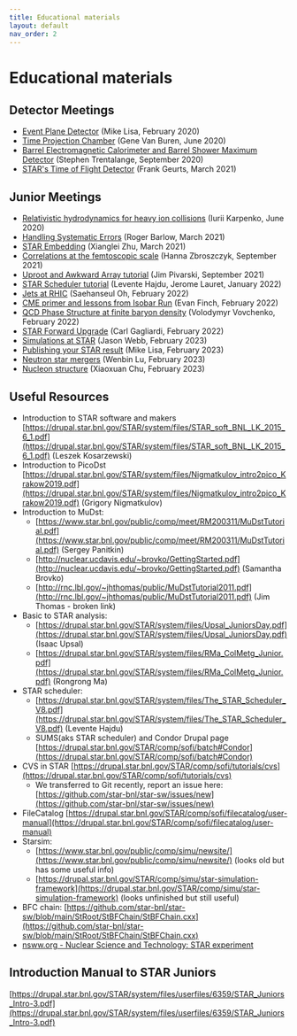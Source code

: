 ```yaml
---
title: Educational materials
layout: default
nav_order: 2
---
```



# Educational materials

## Detector Meetings

- [Event Plane Detector](https://drupal.star.bnl.gov/STAR/event/2020/02/20/star-juniors-detector-meeting-epd) (Mike Lisa, February 2020)
- [Time Projection Chamber](https://drupal.star.bnl.gov/STAR/event/2020/06/11/star-juniors-detector-meeting-tpc) (Gene Van Buren, June 2020)
- [Barrel Electromagnetic Calorimeter and Barrel Shower Maximum Detector](https://drupal.star.bnl.gov/STAR/meetings/star-collaboration-meeting-september-2020/juniors-day/star-barrel-calorimeter-and-shower-ma) (Stephen Trentalange, September 2020)
- [STAR's Time of Flight Detector](https://drupal.star.bnl.gov/STAR/meetings/star-collaboration-meeting-march-2021/juniors-day/stars-time-flight-detector) (Frank Geurts, March 2021)

## Junior Meetings

- [Relativistic hydrodynamics for heavy ion collisions](https://drupal.star.bnl.gov/STAR/event/2020/06/17/star-juniors-meeting-hydrodynamical-evolution) (Iurii Karpenko, June 2020)
- [Handling Systematic Errors](https://drupal.star.bnl.gov/STAR/meetings/star-collaboration-meeting-march-2021/juniors-day/handling-systematic-errors) (Roger Barlow, March 2021)
- [STAR Embedding](https://drupal.star.bnl.gov/STAR/meetings/star-collaboration-meeting-march-2021/juniors-day/star-embedding-tutorial) (Xianglei Zhu, March 2021)
- [Correlations at the femtoscopic scale](https://drupal.star.bnl.gov/STAR/meetings/star-collaboration-meeting-september-2021/juniors-day/correlations-femtoscopic-scale) (Hanna Zbroszczyk, September 2021)
- [Uproot and Awkward Array tutorial](https://drupal.star.bnl.gov/STAR/meetings/star-collaboration-meeting-september-2021/juniors-day/uproot-and-awkward-array-tutorial-par) (Jim Pivarski, September 2021)
- [STAR Scheduler tutorial](https://drupal.star.bnl.gov/STAR/event/2022/01/14/Scheduler-tutorial/Scheduler-Tutorial) (Levente Hajdu, Jerome Lauret, January 2022)
- [Jets at RHIC](https://drupal.star.bnl.gov/STAR/meetings/STAR-Collaboration-Meeting-February-2022/Junior-Day/TBD-1) (Saehanseul Oh, February 2022)
- [CME primer and lessons from Isobar Run](https://drupal.star.bnl.gov/STAR/meetings/STAR-Collaboration-Meeting-February-2022/Junior-Day/CME-primer-and-what-we-learned-isobar-r) (Evan Finch, February 2022)
- [QCD Phase Structure at finite baryon density](https://drupal.star.bnl.gov/STAR/meetings/STAR-Collaboration-Meeting-February-2022/Junior-Day/QCD-phase-structure-finite-baryon-densi) (Volodymyr Vovchenko, February 2022)
- [STAR Forward Upgrade](https://drupal.star.bnl.gov/STAR/meetings/STAR-Collaboration-Meeting-February-2022/Junior-Day/TBD-2) (Carl Gagliardi, February 2022)
- [Simulations at STAR](https://drupal.star.bnl.gov/STAR/meetings/STAR-Collaboration-Meeting-Spring-2023/Juniors-Day/Getting-started-simulations-STAR) (Jason Webb, February 2023)
- [Publishing your STAR result](https://drupal.star.bnl.gov/STAR/meetings/STAR-Collaboration-Meeting-Spring-2023/Juniors-Day/TBD-How-write-paper) (Mike Lisa, February 2023)
- [Neutron star mergers](https://drupal.star.bnl.gov/STAR/meetings/STAR-Collaboration-Meeting-Spring-2023/Juniors-Day/TBD-Neutron-star-mergers) (Wenbin Lu, February 2023)
- [Nucleon structure](https://drupal.star.bnl.gov/STAR/meetings/STAR-Collaboration-Meeting-Spring-2023/Juniors-Day/Studies-nucleon-structure-STAR) (Xiaoxuan Chu, February 2023)

## Useful Resources

- Introduction to STAR software and makers [https://drupal.star.bnl.gov/STAR/system/files/STAR_soft_BNL_LK_2015_6_1.pdf](https://drupal.star.bnl.gov/STAR/system/files/STAR_soft_BNL_LK_2015_6_1.pdf) (Leszek Kosarzewski)
- Introduction to PicoDst [https://drupal.star.bnl.gov/STAR/system/files/Nigmatkulov_intro2pico_Krakow2019.pdf](https://drupal.star.bnl.gov/STAR/system/files/Nigmatkulov_intro2pico_Krakow2019.pdf) (Grigory Nigmatkulov)
- Introduction to MuDst:
  - [https://www.star.bnl.gov/public/comp/meet/RM200311/MuDstTutorial.pdf](https://www.star.bnl.gov/public/comp/meet/RM200311/MuDstTutorial.pdf) (Sergey Panitkin)
  - [http://nuclear.ucdavis.edu/~brovko/GettingStarted.pdf](http://nuclear.ucdavis.edu/~brovko/GettingStarted.pdf) (Samantha Brovko)
  - [http://rnc.lbl.gov/~jhthomas/public/MuDstTutorial2011.pdf](http://rnc.lbl.gov/~jhthomas/public/MuDstTutorial2011.pdf) (Jim Thomas - broken link)
- Basic to STAR analysis:  
  - [https://drupal.star.bnl.gov/STAR/system/files/Upsal_JuniorsDay.pdf](https://drupal.star.bnl.gov/STAR/system/files/Upsal_JuniorsDay.pdf) (Isaac Upsal)
  - [https://drupal.star.bnl.gov/STAR/system/files/RMa_ColMetg_Junior.pdf](https://drupal.star.bnl.gov/STAR/system/files/RMa_ColMetg_Junior.pdf) (Rongrong Ma)
- STAR scheduler:  
  - [https://drupal.star.bnl.gov/STAR/system/files/The_STAR_Scheduler_V8.pdf](https://drupal.star.bnl.gov/STAR/system/files/The_STAR_Scheduler_V8.pdf) (Levente Hajdu)
  - SUMS(aks STAR scheduler) and Condor Drupal page [https://drupal.star.bnl.gov/STAR/comp/sofi/batch#Condor](https://drupal.star.bnl.gov/STAR/comp/sofi/batch#Condor)
- CVS in STAR [https://drupal.star.bnl.gov/STAR/comp/sofi/tutorials/cvs](https://drupal.star.bnl.gov/STAR/comp/sofi/tutorials/cvs)
  - We transferred to Git recently, report an issue here: [https://github.com/star-bnl/star-sw/issues/new](https://github.com/star-bnl/star-sw/issues/new)
- FileCatalog [https://drupal.star.bnl.gov/STAR/comp/sofi/filecatalog/user-manual](https://drupal.star.bnl.gov/STAR/comp/sofi/filecatalog/user-manual)
- Starsim:
  - [https://www.star.bnl.gov/public/comp/simu/newsite/](https://www.star.bnl.gov/public/comp/simu/newsite/) (looks old but has some useful info)
  - [https://drupal.star.bnl.gov/STAR/comp/simu/star-simulation-framework](https://drupal.star.bnl.gov/STAR/comp/simu/star-simulation-framework) (looks unfinished but still useful)
- BFC chain: [https://github.com/star-bnl/star-sw/blob/main/StRoot/StBFChain/StBFChain.cxx](https://github.com/star-bnl/star-sw/blob/main/StRoot/StBFChain/StBFChain.cxx)
- [nsww.org - Nuclear Science and Technology: STAR experiment](https://nsww.org/projects/bnl/star/index.php)

## Introduction Manual to STAR Juniors

[https://drupal.star.bnl.gov/STAR/system/files/userfiles/6359/STAR_Juniors_Intro-3.pdf](https://drupal.star.bnl.gov/STAR/system/files/userfiles/6359/STAR_Juniors_Intro-3.pdf)

